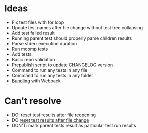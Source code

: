 # Ideas

- Fix test files with for loop
- Update test names after file change without test tree collapsing
- Add test failed result
- Running parent test should properly parse children results
- Parse stderr execution duration
- Run mcomp tests
- Add tests
- Basic repo validation
- Prepublish script to update CHANGELOG version
- Command to run any tests in any file
- Command to run any tests in any folder
- [Bundling](https://code.visualstudio.com/api/working-with-extensions/bundling-extension#using-webpack) with Webpack

# Can't resolve

- DO: reset test results after file reopening
- DO [reset test results after file change](https://code.visualstudio.com/api/extension-guides/testing#publishonly-controllers)
- DON'T: mark parent tests result as particular test run results
